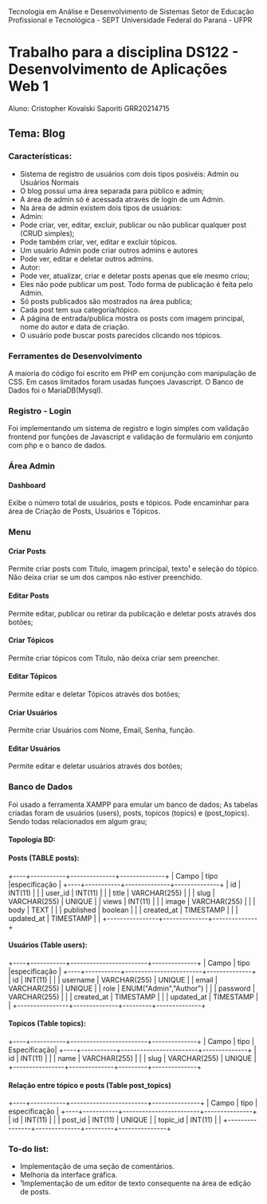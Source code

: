 Tecnologia em Análise e Desenvolvimento de Sistemas
Setor de Educação Profissional e Tecnológica - SEPT
Universidade Federal do Paraná - UFPR

# Trabalho para a disciplina DS122 - Desenvolvimento de Aplicações Web 1
Aluno: Cristopher Kovalski Saporiti GRR20214715

## Tema: Blog 
###  Características:
- Sistema de registro de usuários com dois tipos posivéis: Admin ou Usuários Normais
- O blog possui uma área separada para público e admin;
- A área de admin só é acessada através de login de um Admin.
- Na área de admin existem dois tipos de usuários:
- Admin:
- Pode criar, ver, editar, excluir, publicar ou não publicar qualquer post (CRUD simples);
- Pode também criar, ver, editar e excluir tópicos.
- Um usuário Admin pode criar outros admins e autores
- Pode ver, editar e deletar outros admins.
- Autor:
- Pode ver, atualizar, criar e deletar posts apenas que ele mesmo criou;
- Eles não pode publicar um post. Todo forma de publicação é feita pelo Admin.
- Só posts publicados são mostrados na área publica;
- Cada post tem sua categoria/tópico.
- A página de entrada/publica mostra os posts com imagem principal, nome do autor e data de criação.
- O usuário pode buscar posts parecidos clicando nos tópicos.

### Ferramentes de Desenvolvimento
A maioria do código foi escrito em PHP em conjunção com manipulação de CSS. Em casos limitados foram usadas funçoes Javascript. O Banco de Dados foi o MariaDB(Mysql).

### Registro - Login
Foi implementando um sistema de registro e  login simples com validação frontend por funções de Javascript e validação de formulário em conjunto com php e o banco de dados.

### Área Admin 
#### Dashboard
Exibe o número total de usuários, posts e tópicos. Pode encaminhar para área de Criação de Posts, Usuários e Tópicos.
### Menu
#### Criar Posts
Permite criar posts com Titulo, imagem principal, texto¹ e seleção do tópico. Não deixa criar se um dos campos não estiver preenchido.
#### Editar Posts
Permite editar, publicar ou retirar da publicação e deletar posts através dos botões;
#### Criar Tópicos
Permite criar tópicos com Titulo, não deixa criar sem preencher.
#### Editar Tópicos
Permite editar e deletar Tópicos através dos botões;
#### Criar Usuários
Permite criar Usuários com Nome, Email, Senha, função.
#### Editar Usuários
Permite editar e deletar usuários através dos botões;
### Banco de Dados
Foi usado a ferramenta XAMPP para emular um banco de dados; As tabelas criadas foram de usuários (users), posts, topicos (topics) e (post_topics). Sendo todas relacionados em algum grau;
#### Topologia BD:

#### Posts (TABLE posts):
+----+-----------+--------------+--------------+
|     Campo      |     tipo     |especificação |
+----+-----------+--------------+--------------+
|  id            | INT(11)      |              |
|  user_id       | INT(11)      |              |
|  title         | VARCHAR(255) |              |
|  slug          | VARCHAR(255) | UNIQUE       |
|  views         | INT(11)      |              |
|  image         | VARCHAR(255) |              |
|  body          | TEXT         |              |
|  published     | boolean      |              |
|  created_at    | TIMESTAMP    |              |
|  updated_at    | TIMESTAMP    |              |
+----------------+--------------+--------------+
#### Usuários (Table users):
+----+-----------+------------------------+--------------+
|    Campo       |     tipo               |especificação |
+----+-----------+------------------------+--------------+
|  id            | INT(11)                |              |
|  username      | VARCHAR(255)           | UNIQUE       |
|  email         | VARCHAR(255)           | UNIQUE       |
|  role          | ENUM("Admin","Author") |              |
|  password      | VARCHAR(255)           |              |
|  created_at    | TIMESTAMP              |              |
|  updated_at    | TIMESTAMP              |              |
+----------------+--------------+---------+--------------+

#### Topicos (Table topics):
+----+-----------+------------------------+--------------+
|    Campo       |     tipo               | Especificação|
+----+-----------+------------------------+--------------+
|  id            | INT(11)                |              |
|  name          | VARCHAR(255)           |              |
|  slug          | VARCHAR(255)           | UNIQUE       |
+----------------+--------------+---------+--------------+

#### Relação entre tópico e posts (Table post_topics)
+----+-----------+------------------------+---------------+
|   Campo        |     tipo               | especificação |
+----+-----------+------------------------+---------------+
|  id            | INT(11)                |               |
|  post_id       | INT(11)                |  UNIQUE       |
|  topic_id      | INT(11)                |               |
+----------------+--------------+---------+---------------+


### To-do list:
- Implementação de uma seção de comentários.
- Melhoria da interface gráfica.
- ¹Implementação de um editor de texto consequente na área de edição de posts.